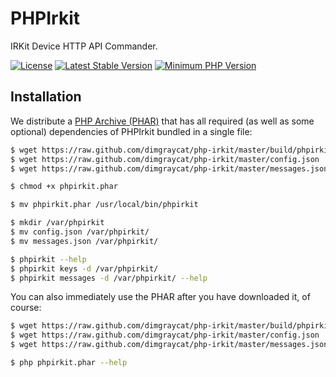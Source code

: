 # PHPIrkit

IRKit Device HTTP API Commander.

[![License](http://img.shields.io/badge/license-mit-blue.svg?style=flat-square)](https://github.com/dimgraycat/php-irkit/blob/master/LICENSE)
[![Latest Stable Version](https://img.shields.io/packagist/v/dimgraycat/phpirkit.svg?style=flat-square)](https://packagist.org/packages/dimgraycat/phpirkit)
[![Minimum PHP Version](https://img.shields.io/badge/php-%3E%3D%205.6-8892BF.svg?style=flat-square)](https://php.net/)

## Installation

We distribute a [PHP Archive (PHAR)](https://php.net/phar) that has all required (as well as some optional) dependencies of PHPIrkit bundled in a single file:

```bash
$ wget https://raw.github.com/dimgraycat/php-irkit/master/build/phpirkit.phar
$ wget https://raw.github.com/dimgraycat/php-irkit/master/config.json
$ wget https://raw.github.com/dimgraycat/php-irkit/master/messages.json

$ chmod +x phpirkit.phar

$ mv phpirkit.phar /usr/local/bin/phpirkit

$ mkdir /var/phpirkit
$ mv config.json /var/phpirkit/
$ mv messages.json /var/phpirkit/

$ phpirkit --help
$ phpirkit keys -d /var/phpirkit/
$ phpirkit messages -d /var/phpirkit/ --help
```

You can also immediately use the PHAR after you have downloaded it, of course:

```bash
$ wget https://raw.github.com/dimgraycat/php-irkit/master/build/phpirkit.phar
$ wget https://raw.github.com/dimgraycat/php-irkit/master/config.json
$ wget https://raw.github.com/dimgraycat/php-irkit/master/messages.json

$ php phpirkit.phar --help
```
